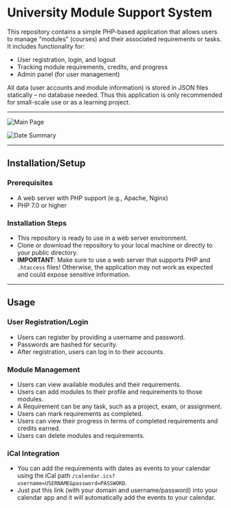 # University Module Support System

This repository contains a simple PHP-based application that allows users to manage “modules” (courses) and their associated requirements or tasks. It includes functionality for:
 - User registration, login, and logout
 - Tracking module requirements, credits, and progress
 - Admin panel (for user management)

All data (user accounts and module information) is stored in JSON files statically – no database needed. Thus this application is only recommended for small-scale use or as a learning project.

---

![Main Page](https://github.com/user-attachments/assets/f44d5166-a9a2-426a-b1b1-ca4815b71070)

![Date Summary](https://github.com/user-attachments/assets/330cb5f7-55ae-4967-98df-e2d442a3a9a0)



---

## Installation/Setup

### Prerequisites
- A web server with PHP support (e.g., Apache, Nginx)
- PHP 7.0 or higher

### Installation Steps
- This repository is ready to use in a web server environment.
- Clone or download the repository to your local machine or directly to your public directory.
- **IMPORTANT**: Make sure to use a web server that supports PHP and `.htaccess` files! Otherwise, the application may not work as expected and could expose sensitive information.

---

## Usage

### User Registration/Login
- Users can register by providing a username and password.
- Passwords are hashed for security.
- After registration, users can log in to their accounts.

### Module Management
- Users can view available modules and their requirements.
- Users can add modules to their profile and requirements to those modules.
- A Requirement can be any task, such as a project, exam, or assignment.
- Users can mark requirements as completed.
- Users can view their progress in terms of completed requirements and credits earned.
- Users can delete modules and requirements.

### iCal Integration
- You can add the requirements with dates as events to your calendar using the iCal path `/calendar.ics?username=USERNAME&password=PASSWORD`.
- Just put this link (with your domain and username/password) into your calendar app and it will automatically add the events to your calendar.
